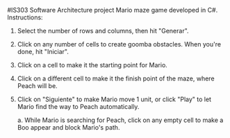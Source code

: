 #IS303 Software Architecture project
Mario maze game developed in C#.
Instructions:

1. Select the number of rows and columns, then hit "Generar".
2. Click on any number of cells to create goomba obstacles. When you're done, hit "Iniciar".
3. Click on a cell to make it the starting point for Mario.
4. Click on a different cell to make it the finish point of the maze, where Peach will be.
5. Click on "Siguiente" to make Mario move 1 unit, or click "Play" to let Mario find the way to Peach automatically.

	a. While Mario is searching for Peach, click on any empty cell to make a Boo appear and block Mario's path.
